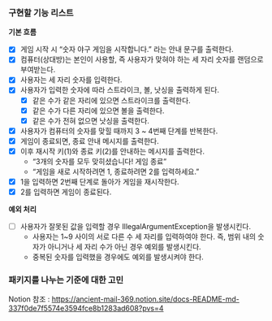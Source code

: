 ### 구현할 기능 리스트

**기본 흐름**

- [x]  게임 시작 시 “숫자 야구 게임을 시작합니다.” 라는 안내 문구를 출력한다.
- [x]  컴퓨터(상대방)는 본인이 사용할, 즉 사용자가 맞혀야 하는 세 자리 숫자를 랜덤으로 부여받는다.
- [x]  사용자는 세 자리 숫자를 입력한다.
- [x]  사용자가 입력한 숫자에 따라 스트라이크, 볼, 낫싱을 출력하게 된다.
    - [x]  같은 수가 같은 자리에 있으면 스트라이크를 출력한다.
    - [x]  같은 수가 다른 자리에 있으면 볼을 출력한다.
    - [x]  같은 수가 전혀 없으면 낫싱을 출력한다.
- [x]  사용자가 컴퓨터의 숫자를 맞힐 때까지 3 ~ 4번째 단계를 반복한다.
- [x]  게임이 종료되면, 종료 안내 메시지를 출력한다.
- [x]  이후 재시작 키(1)와 종료 키(2)를 안내하는 메시지를 출력한다.
    - “3개의 숫자를 모두 맞히셨습니다! 게임 종료”
    - “게임을 새로 시작하려면 1, 종료하려면 2를 입력하세요.”
- [x]  1을 입력하면 2번째 단계로 돌아가 게임을 재시작한다.
- [x]  2를 입력하면 게임이 종료된다.

**예외 처리**

- [ ]  사용자가 잘못된 값을 입력할 경우 IllegalArgumentException을 발생시킨다.
    - 사용자는 1~9 사이의 서로 다른 수 세 자리를 입력하여야 한다. 즉, 범위 내의 숫자가 아니거나 세 자리 수가 아닌 경우 예외를 발생시킨다.
    - 중복된 숫자를 입력했을 경우에도 예외를 발생시켜야 한다.


### 패키지를 나누는 기준에 대한 고민

Notion 참조 : https://ancient-mail-369.notion.site/docs-README-md-337f0de7f5574e3594fce8b1283ad608?pvs=4